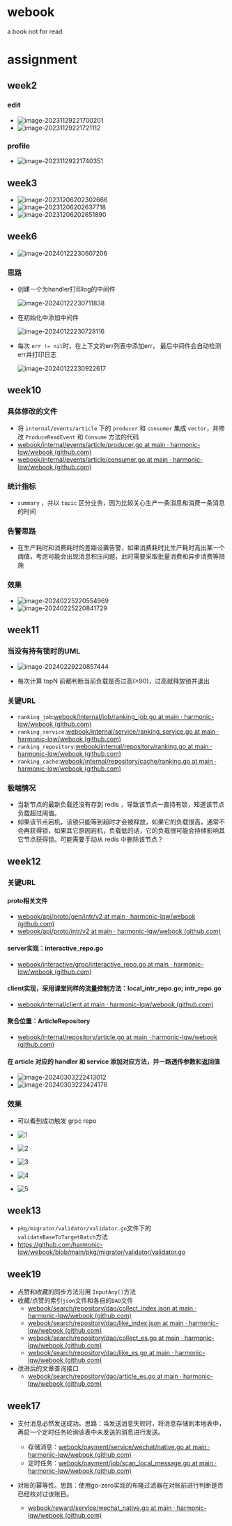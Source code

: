 # webook
a book not for read

# assignment

## week2

### edit

+ ![image-20231129221700201](README.assets/image-20231129221700201.png)
+ ![image-20231129221721112](README.assets/image-20231129221721112.png)

### profile

+ ![image-20231129221740351](README.assets/image-20231129221740351.png)

## week3

+ ![image-20231206202302666](README.assets/image-20231206202302666.png)
+ ![image-20231206202637718](README.assets/image-20231206202637718.png)
+ ![image-20231206202651890](README.assets/image-20231206202651890.png)

## week6

+ ![image-20240122230607206](README.assets/image-20240122230607206.png)

  

### 思路

+ 创建一个为handler打印log的中间件

  ![image-20240122230711838](README.assets/image-20240122230711838.png)

+ 在初始化中添加中间件

  ![image-20240122230728116](README.assets/image-20240122230728116.png)

+ 每次 `err != nil`时，在上下文的err列表中添加err， 最后中间件会自动检测err并打印日志

  ![image-20240122230922617](README.assets/image-20240122230922617.png)

## week10

### 具体修改的文件

+ 将 `internal/events/article` 下的 `producer` 和 `consumer` 集成 `vector`，并修改 `ProduceReadEvent` 和 `Consume` 方法的代码
+ [webook/internal/events/article/producer.go at main · harmonic-lqw/webook (github.com)](https://github.com/harmonic-lqw/webook/blob/main/internal/events/article/producer.go)
+ [webook/internal/events/article/consumer.go at main · harmonic-lqw/webook (github.com)](https://github.com/harmonic-lqw/webook/blob/main/internal/events/article/consumer.go)

### 统计指标

+ `summary` ，并以 `topic` 区分业务，因为比较关心生产一条消息和消费一条消息的时间

### 告警思路

+ 在生产耗时和消费耗时的差距设置告警，如果消费耗时比生产耗时高出某一个阈值，考虑可能会出现消息积压问题，此时需要采取批量消费和异步消费等措施

### 效果

+ ![image-20240225220554969](README.assets/image-20240225220554969.png)
+ ![image-20240225220841729](README.assets/image-20240225220841729.png)

## week11

### 当没有持有锁时的UML

+ ![image-20240229220857444](README.assets/image-20240229220857444.png)

+ 每次计算 topN 前都判断当前负载是否过高(>90)，过高就释放锁并退出

### 关键URL

+ `ranking_job`:[webook/internal/job/ranking_job.go at main · harmonic-lqw/webook (github.com)](https://github.com/harmonic-lqw/webook/blob/main/internal/job/ranking_job.go)
+ `ranking_service`:[webook/internal/service/ranking_service.go at main · harmonic-lqw/webook (github.com)](https://github.com/harmonic-lqw/webook/blob/main/internal/service/ranking_service.go)
+ `ranking_repository`:[webook/internal/repository/ranking.go at main · harmonic-lqw/webook (github.com)](https://github.com/harmonic-lqw/webook/blob/main/internal/repository/ranking.go)
+ `ranking_cache`:[webook/internal/repository/cache/ranking.go at main · harmonic-lqw/webook (github.com)](https://github.com/harmonic-lqw/webook/blob/main/internal/repository/cache/ranking.go)

### 极端情况

+ 当新节点的最新负载还没有存到 redis ，导致该节点一直持有锁，知道该节点负载超过阈值。
+ 如果该节点宕机，该锁只能等到超时才会被释放，如果它的负载很高，通常不会再获得锁，如果其它原因宕机，负载低的话，它的负载很可能会持续影响其它节点获得锁。可能需要手动从 redis 中删除该节点？

## week12

### 关键URL

#### proto相关文件

+ [webook/api/proto/gen/intr/v2 at main · harmonic-lqw/webook (github.com)](https://github.com/harmonic-lqw/webook/tree/main/api/proto/gen/intr/v2)
+ [webook/api/proto/intr/v2 at main · harmonic-lqw/webook (github.com)](https://github.com/harmonic-lqw/webook/tree/main/api/proto/intr/v2)

#### server实现：interactive_repo.go

+ [webook/interactive/grpc/interactive_repo.go at main · harmonic-lqw/webook (github.com)](https://github.com/harmonic-lqw/webook/blob/main/interactive/grpc/interactive_repo.go)

#### client实现，采用课堂同样的流量控制方法：local_intr_repo.go; intr_repo.go

+ [webook/internal/client at main · harmonic-lqw/webook (github.com)](https://github.com/harmonic-lqw/webook/tree/main/internal/client)

#### 聚合位置：ArticleRepository 

+ [webook/internal/repository/article.go at main · harmonic-lqw/webook (github.com)](https://github.com/harmonic-lqw/webook/blob/main/internal/repository/article.go)

#### 在 article 对应的 handler 和 service 添加对应方法，并一路透传参数和返回值

+ ![image-20240303222413012](README.assets/image-20240303222413012.png)
+ ![image-20240303222424176](README.assets/image-20240303222424176.png)

### 效果

+ 可以看到成功触发 grpc repo

+ ![1](README.assets/1.png)

+ ![2](README.assets/2.png)

+ ![3](README.assets/3.png)

+ ![4](README.assets/4.png)

+ ![5](README.assets/5.png)

  

## week13

+ `pkg/migrator/validator/validator.go`文件下的`validateBaseToTargetBatch`方法
+ https://github.com/harmonic-lqw/webook/blob/main/pkg/migrator/validator/validator.go

## week19

+ 点赞和收藏的同步方法沿用 `InputAny()`方法
+ 收藏/点赞的索引`json`文件和各自的`DAO`文件
  + [webook/search/repository/dao/collect_index.json at main · harmonic-lqw/webook (github.com)](https://github.com/harmonic-lqw/webook/blob/main/search/repository/dao/collect_index.json)
  + [webook/search/repository/dao/like_index.json at main · harmonic-lqw/webook (github.com)](https://github.com/harmonic-lqw/webook/blob/main/search/repository/dao/like_index.json)
  + [webook/search/repository/dao/collect_es.go at main · harmonic-lqw/webook (github.com)](https://github.com/harmonic-lqw/webook/blob/main/search/repository/dao/collect_es.go)
  + [webook/search/repository/dao/like_es.go at main · harmonic-lqw/webook (github.com)](https://github.com/harmonic-lqw/webook/blob/main/search/repository/dao/like_es.go)
+ 改进后的文章查询接口
  + [webook/search/repository/dao/article_es.go at main · harmonic-lqw/webook (github.com)](https://github.com/harmonic-lqw/webook/blob/main/search/repository/dao/article_es.go)

## week17

+ 支付消息必然发送成功。思路：当发送消息失败时，将消息存储到本地表中，再启一个定时任务轮询该表中未发送的消息进行发送。
  + 存储消息：[webook/payment/service/wechat/native.go at main · harmonic-lqw/webook (github.com)](https://github.com/harmonic-lqw/webook/blob/main/payment/service/wechat/native.go#L121)
  + 定时任务：[webook/payment/job/scan_local_message.go at main · harmonic-lqw/webook (github.com)](https://github.com/harmonic-lqw/webook/blob/main/payment/job/scan_local_message.go)

+ 对账的幂等性。思路：使用go-zero实现的布隆过滤器在对账前进行判断是否已经核对过该账目。
  + [webook/reward/service/wechat_native.go at main · harmonic-lqw/webook (github.com)](https://github.com/harmonic-lqw/webook/blob/main/reward/service/wechat_native.go#L127)
